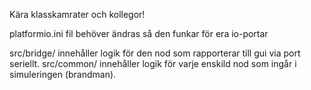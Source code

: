 Kära klasskamrater och kollegor!

platformio.ini fil behöver ändras så den funkar för era io-portar

src/bridge/ innehåller logik för den nod som rapporterar till gui via port seriellt.
src/common/ innehåller logik för varje enskild nod som ingår i simuleringen (brandman).
